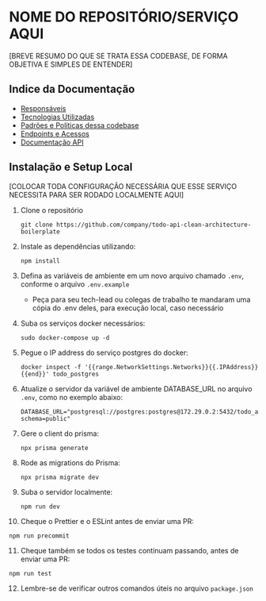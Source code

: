 # NOME DO REPOSITÓRIO/SERVIÇO AQUI

[BREVE RESUMO DO QUE SE TRATA ESSA CODEBASE, DE FORMA OBJETIVA E SIMPLES DE ENTENDER]

## Indice da Documentação

- [Responsáveis](docs/responsaveis.md)
- [Tecnologias Utilizadas](docs/tecnologias-utilizadas.md)
- [Padrões e Políticas dessa codebase](docs/padroes-e-politicas-dessa-codebase.md)
- [Endpoints e Acessos](docs/endpoints-e-acessos.md)
- [Documentação API](docs/documentacao-api.md)

## Instalação e Setup Local

[COLOCAR TODA CONFIGURAÇÃO NECESSÁRIA QUE ESSE SERVIÇO NECESSITA PARA SER RODADO LOCALMENTE AQUI]

1. Clone o repositório

   ```
   git clone https://github.com/company/todo-api-clean-architecture-boilerplate
   ```

2. Instale as dependências utilizando:

   ```
   npm install
   ```

3. Defina as variáveis de ambiente em um novo arquivo chamado `.env`, conforme o arquivo `.env.example`
   - Peça para seu tech-lead ou colegas de trabalho te mandaram uma cópia do .env deles, para execução local, caso necessário
4. Suba os serviços docker necessários:

   ```
   sudo docker-compose up -d
   ```

5. Pegue o IP address do serviço postgres do docker:

   ```
   docker inspect -f '{{range.NetworkSettings.Networks}}{{.IPAddress}}{{end}}' todo_postgres
   ```

6. Atualize o servidor da variável de ambiente DATABASE_URL no arquivo `.env`, como no exemplo abaixo:

   ```
   DATABASE_URL="postgresql://postgres:postgres@172.29.0.2:5432/todo_api?schema=public"
   ```

7. Gere o client do prisma:

   ```
   npx prisma generate
   ```

8. Rode as migrations do Prisma:

   ```
   npx prisma migrate dev
   ```

9. Suba o servidor localmente:

   ```
   npm run dev
   ```

10. Cheque o Prettier e o ESLint antes de enviar uma PR:

   ```
   npm run precommit
   ```

11. Cheque também se todos os testes continuam passando, antes de enviar uma PR:

   ```
   npm run test
   ```

12. Lembre-se de verificar outros comandos úteis no arquivo `package.json`
